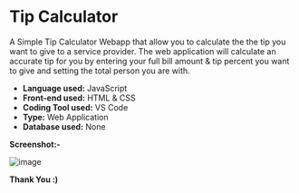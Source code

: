 # Tip Calculator
A Simple Tip Calculator Webapp that allow you to calculate the the tip you want to give to a service provider. The web application will calculate an accurate tip for you by entering your full bill amount & tip percent you want to give and setting the total person you are with.

- **Language used:** JavaScript
- **Front-end used:** HTML & CSS
- **Coding Tool used:** VS Code
- **Type:** Web Application
- **Database used:** None

**Screenshot:-**

![image](https://user-images.githubusercontent.com/90711457/224547100-4f3ed191-0e37-41ae-9258-0e6534e2d6a2.png)

**Thank You :)**
